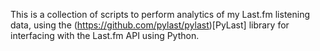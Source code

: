 This is a collection of scripts to perform analytics of my Last.fm listening data, using the (https://github.com/pylast/pylast)[PyLast] library for interfacing with the Last.fm API using Python.
